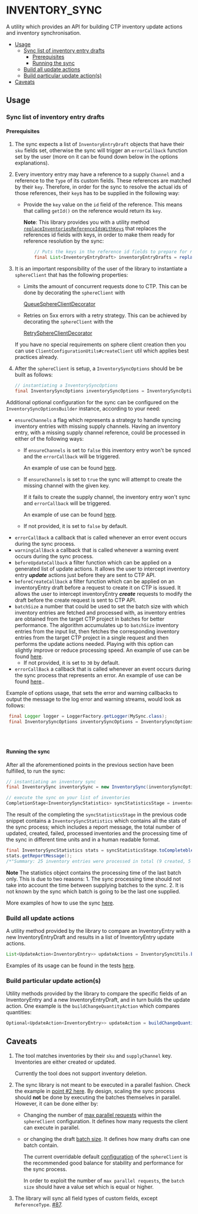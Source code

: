 # INVENTORY\_SYNC

A utility which provides an API for building CTP inventory update actions and inventory synchronisation.

* [Usage](inventory_sync.md#usage)
  * [Sync list of inventory entry drafts](inventory_sync.md#sync-list-of-inventory-entry-drafts)
    * [Prerequisites](inventory_sync.md#prerequisites)
    * [Running the sync](inventory_sync.md#running-the-sync)
  * [Build all update actions](inventory_sync.md#build-all-update-actions)
  * [Build particular update action\(s\)](inventory_sync.md#build-particular-update-actions)
* [Caveats](inventory_sync.md#caveats)

## Usage

### Sync list of inventory entry drafts

#### Prerequisites

1. The sync expects a list of `InventoryEntryDraft` objects that have their `sku` fields set, otherwise the sync will trigger an `errorCallback` function set by the user \(more on it can be found down below in the options explanations\).
2. Every inventory entry may have a reference to a supply `Channel` and a reference to the `Type` of its custom fields. These references are matched by their `key`. Therefore, in order for the sync to resolve the actual ids of those references, their `key`s has to be supplied in the following way:
   * Provide the `key` value on the `id` field of the reference. This means that calling `getId()` on the reference would return its `key`.

     **Note**: This library provides you with a utility method [`replaceInventoriesReferenceIdsWithKeys`](https://commercetools.github.io/commercetools-sync-java/v/v1.0.0-M14/com/commercetools/sync/inventories/utils/InventoryReferenceReplacementUtils.html#replaceInventoriesReferenceIdsWithKeys-java.util.List-) that replaces the references id fields with keys, in order to make them ready for reference resolution by the sync:

     ```java
         // Puts the keys in the reference id fields to prepare for reference resolution
         final List<InventoryEntryDraft> inventoryEntryDrafts = replaceInventoriesReferenceIdsWithKeys(inventoryEntries);
     ```
3. It is an important responsibility of the user of the library to instantiate a `sphereClient` that has the following properties:

   * Limits the amount of concurrent requests done to CTP. This can be done by decorating the `sphereClient` with 

     [QueueSphereClientDecorator](http://commercetools.github.io/commercetools-jvm-sdk/apidocs/io/sphere/sdk/client/QueueSphereClientDecorator.html) 

   * Retries on 5xx errors with a retry strategy. This can be achieved by decorating the `sphereClient` with the 

     [RetrySphereClientDecorator](http://commercetools.github.io/commercetools-jvm-sdk/apidocs/io/sphere/sdk/client/RetrySphereClientDecorator.html)

   If you have no special requirements on sphere client creation then you can use `ClientConfigurationUtils#createClient` util which applies best practices already.

4. After the `sphereClient` is setup, a `InventorySyncOptions` should be be built as follows:

   ```java
   // instantiating a InventorySyncOptions
   final InventorySyncOptions inventorySyncOptions = InventorySyncOptionsBuilder.of(sphereClient).build();
   ```

Additional optional configuration for the sync can be configured on the `InventorySyncOptionsBuilder` instance, according to your need:

* `ensureChannels` a flag which represents a strategy to handle syncing inventory entries with missing supply channels. Having an inventory entry, with a missing supply channel reference, could be processed in either of the following ways:
  * If `ensureChannels` is set to `false` this inventory entry won't be synced and the `errorCallback` will be triggered.

    An example of use can be found [here](https://github.com/commercetools/commercetools-sync-java/blob/master/src/integration-test/java/com/commercetools/sync/integration/inventories/InventorySyncIT.java#L310).

  * If `ensureChannels` is set to `true` the sync will attempt to create the missing channel with the given key.

    If it fails to create the supply channel, the inventory entry won't sync and `errorCallback` will be triggered.

    An example of use can be found [here](https://github.com/commercetools/commercetools-sync-java/blob/master/src/integration-test/java/com/commercetools/sync/integration/inventories/InventorySyncIT.java#L286).

  * If not provided, it is set to `false` by default.
* `errorCallBack` a callback that is called whenever an error event occurs during the sync process.
* `warningCallBack` a callback that is called whenever a warning event occurs during the sync process.
* `beforeUpdateCallback` a filter function which can be applied on a generated list of update actions. It allows the user to intercept inventory entry _**update**_ actions just before they are sent to CTP API.
* `beforeCreateCallback` a filter function which can be applied on an inventoryEntry draft before a request to create it on CTP is issued. It allows the user to intercept inventoryEntry _**create**_ requests to modify the draft before the create request is sent to CTP API.
* `batchSize` a number that could be used to set the batch size with which inventory entries are fetched and processed with, as inventory entries are obtained from the target CTP project in batches for better performance. The algorithm accumulates up to `batchSize` inventory entries from the input list, then fetches the corresponding inventory entries from the target CTP project in a single request and then performs the update actions needed. Playing with this option can slightly improve or reduce processing speed. An example of use can be found [here](https://github.com/commercetools/commercetools-sync-java/blob/master/src/integration-test/java/com/commercetools/sync/inventories/InventorySyncItTest.java#L318).
  * If not provided, it is set to `30` by default.
* `errorCallBack` a callback that is called whenever an event occurs during the sync process that represents an error. An example of use can be found [here](https://github.com/commercetools/commercetools-sync-java/blob/master/src/integration-test/java/com/commercetools/sync/inventories/InventorySyncItTest.java#L391)..

Example of options usage, that sets the error and warning callbacks to output the message to the log error and warning streams, would look as follows:

```java
 final Logger logger = LoggerFactory.getLogger(MySync.class);
 final InventorySyncOptions inventorySyncOptions = InventorySyncOptionsBuilder.of(sphereClient)
                                                                              .errorCallBack(logger::error)
                                                                              .warningCallBack(logger::warn)
                                                                              .build();
```

#### Running the sync

After all the aforementioned points in the previous section have been fulfilled, to run the sync:

```java
// instantiating an inventory sync
final InventorySync inventorySync = new InventorySync(inventorySyncOptions);

// execute the sync on your list of inventories
CompletionStage<InventorySyncStatistics> syncStatisticsStage = inventorySync.sync(inventoryEntryDrafts);
```

The result of the completing the `syncStatisticsStage` in the previous code snippet contains a `InventorySyncStatistics` which contains all the stats of the sync process; which includes a report message, the total number of updated, created, failed, processed inventories and the processing time of the sync in different time units and in a human readable format.

```java
final InventorySyncStatistics stats = syncStatisticsStage.toCompletebleFuture().join();
stats.getReportMessage(); 
/*"Summary: 25 inventory entries were processed in total (9 created, 5 updated, 2 failed to sync)."*/
```

**Note** The statistics object contains the processing time of the last batch only. This is due to two reasons: 1. The sync processing time should not take into account the time between supplying batches to the sync. 2. It is not known by the sync which batch is going to be the last one supplied.

More examples of how to use the sync [here](https://github.com/commercetools/commercetools-sync-java/tree/8510fbcb09426c7c47955e2a2cbcde9cafe81a5c/src/integration-test/java/com/commercetools/sync/integration/inventories/InventorySyncIT.java).

### Build all update actions

A utility method provided by the library to compare an InventoryEntry with a new InventoryEntryDraft and results in a list of InventoryEntry update actions.

```java
List<UpdateAction<InventoryEntry>> updateActions = InventorySyncUtils.buildActions(oldEntry, newEntry, inventorySyncOptions);
```

Examples of its usage can be found in the tests [here](https://github.com/commercetools/commercetools-sync-java/tree/8510fbcb09426c7c47955e2a2cbcde9cafe81a5c/src/test/java/com/commercetools/sync/inventories/utils/InventorySyncUtilsTest.java).

### Build particular update action\(s\)

Utility methods provided by the library to compare the specific fields of an InventoryEntry and a new InventoryEntryDraft, and in turn builds the update action. One example is the `buildChangeQuantityAction` which compares quantities:

```java
Optional<UpdateAction<InventoryEntry>> updateAction = buildChangeQuantityAction(oldEntry, newEntry);
```

## Caveats

1. The tool matches inventories by their `sku` and `supplyChannel` key. Inventories are either created or updated. 

   Currently the tool does not support inventory deletion.

2. The sync library is not meant to be executed in a parallel fashion. Check the example in [point \#2 here](product_sync.md#caveats). By design, scaling the sync process should **not** be done by executing the batches themselves in parallel. However, it can be done either by:
   * Changing the number of [max parallel requests](https://github.com/commercetools/commercetools-sync-java/tree/8510fbcb09426c7c47955e2a2cbcde9cafe81a5c/src/main/java/com/commercetools/sync/commons/utils/ClientConfigurationUtils.java#L116) within the `sphereClient` configuration. It defines how many requests the client can execute in parallel.
   * or changing the draft [batch size](https://commercetools.github.io/commercetools-sync-java/v/v1.0.0-M14/com/commercetools/sync/commons/BaseSyncOptionsBuilder.html#batchSize-int-). It defines how many drafts can one batch contain.

     The current overridable default [configuration](https://github.com/commercetools/commercetools-sync-java/tree/8510fbcb09426c7c47955e2a2cbcde9cafe81a5c/src/main/java/com/commercetools/sync/commons/utils/ClientConfigurationUtils.java#L45) of the `sphereClient` is the recommended good balance for stability and performance for the sync process.

     In order to exploit the number of `max parallel requests`, the `batch size` should have a value set which is equal or higher.
3. The library will sync all field types of custom fields, except `ReferenceType`. [\#87](https://github.com/commercetools/commercetools-sync-java/issues/87).


